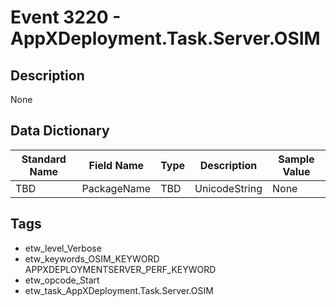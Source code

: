# Event 3220 - AppXDeployment.Task.Server.OSIM

## Description
None

## Data Dictionary
|Standard Name|Field Name|Type|Description|Sample Value|
|---|---|---|---|---|
|TBD|PackageName|TBD|UnicodeString|None|None|

## Tags
* etw_level_Verbose
* etw_keywords_OSIM_KEYWORD APPXDEPLOYMENTSERVER_PERF_KEYWORD
* etw_opcode_Start
* etw_task_AppXDeployment.Task.Server.OSIM